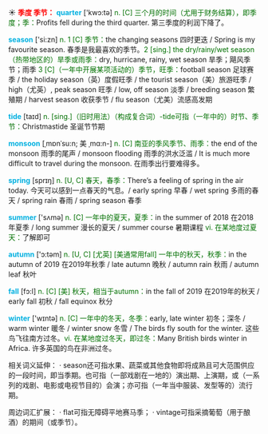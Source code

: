 ☀ <font color="red">**季度 季节：**</font>
<font color="sky blue">**quarter**</font> ['kwɔ:tə] 
<font color="rgb(227, 108, 9)">n. [C] 三个月的时间（尤用于财务结算），即季度；季：</font>Profits fell during the third quarter. 第三季度的利润下降了。

<font color="sky blue">**season**</font> ['si:zn] 
<font color="rgb(227, 108, 9)">n. 1 [C] 季节：</font>the changing seasons 四时更迭 / Spring is my favourite season. 春季是我最喜欢的季节。<font color="rgb(227, 108, 9)">2 [sing.] the dry/rainy/wet season（热带地区的）旱季或雨季：</font>dry, hurricane, rainy, wet season 旱季；飓风季节；雨季 <font color="rgb(227, 108, 9)">3 [C]（一年中开展某项活动的）季节，旺季：</font>football season 足球赛季 / the holiday season（英）度假旺季 / the tourist season（美）旅游旺季 / high（尤英）, peak season 旺季 / low, off season 淡季 / breeding season 繁殖期 / harvest season 收获季节 / flu season（尤美）流感高发期
        
<font color="sky blue">**tide**</font> [taɪd]
<font color="rgb(227, 108, 9)">n. [sing.]（旧时用法）（构成复合词）-tide可指（一年中的）时节、季节：</font>Christmastide 圣诞节节期
 
<font color="sky blue">**monsoon**</font> [ˌmɒnˈsu:n; 美 ˌmɑ:n-]
<font color="rgb(227, 108, 9)">n. [C] 南亚的季风季节、雨季：</font>the end of the monsoon 雨季的尾声 / monsoon flooding 雨季的洪水泛滥 / It is much more difficult to travel during the monsoon. 在雨季出行要难得多。

<font color="sky blue">**spring**</font> [sprɪŋ] 
<font color="rgb(227, 108, 9)">n. [U, C] 春天，春季：</font>There’s a feeling of spring in the air today. 今天可以感到一点春天的气息。/ early spring 早春 / wet spring 多雨的春天 / spring rain 春雨 / spring season 春季

<font color="sky blue">**summer**</font> ['sʌmə] 
<font color="rgb(227, 108, 9)">n. [C] 一年中的夏天，夏季：</font>in the summer of 2018 在2018年夏季 / long summer 漫长的夏天 / summer course 暑期课程 <font color="rgb(227, 108, 9)">vi. 在某地度过夏天：</font>了解即可

<font color="sky blue">**autumn**</font> ['ɔ:təm] 
<font color="rgb(227, 108, 9)">n. [U, C] [尤英] [美通常用fall] 一年中的秋天，秋季：</font>in the autumn of 2019 在2019年秋季 / late autumn 晚秋 / autumn rain 秋雨 / autumn leaf 秋叶

<font color="sky blue">**fall**</font> [fɔ:l] 
<font color="rgb(227, 108, 9)">n. [C] [美] 秋天，相当于autumn：</font>in the fall of 2019 在2019年的秋天 / early fall 初秋 / fall equinox 秋分

<font color="sky blue">**winter**</font> ['wɪntə] 
<font color="rgb(227, 108, 9)">n. [C] 一年中的冬天，冬季：</font>early, late winter 初冬；深冬 / warm winter 暖冬 / winter snow 冬雪 / The birds fly south for the winter. 这些鸟飞往南方过冬。<font color="rgb(227, 108, 9)">vi. 在某地度过冬天，即过冬：</font>Many British birds winter in Africa. 许多英国的鸟在非洲过冬。

相关词义延伸：
· season还可指水果、蔬菜或其他食物即将成熟且可大范围供应的一段时间，即当季期。也可指（一部戏剧在一地的）演出期、上演期，或（一系列的戏剧、电影或电视节目的）会演；亦可指（一年当中服装、发型等的）流行期。

周边词汇扩展：
· flat可指无障碍平地赛马季；
· vintage可指采摘葡萄（用于酿酒）的期间（或季节）。
